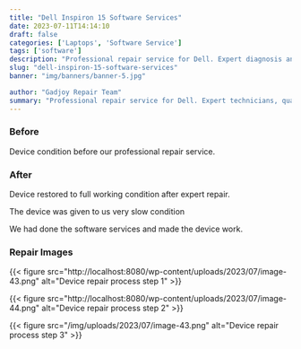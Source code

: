 ```yaml
---
title: "Dell Inspiron 15 Software Services"
date: 2023-07-11T14:14:10
draft: false
categories: ['Laptops', 'Software Service']
tags: ['software']
description: "Professional repair service for Dell. Expert diagnosis and quality repairs in Bangalore."
slug: "dell-inspiron-15-software-services"
banner: "img/banners/banner-5.jpg"

author: "Gadjoy Repair Team"
summary: "Professional repair service for Dell. Expert technicians, quality parts, warranty included."
---
```


### Before

Device condition before our professional repair service.

### After

Device restored to full working condition after expert repair.

The device was given to us very slow condition

We had done the software services and made the device work.

### Repair Images

{{< figure src="http://localhost:8080/wp-content/uploads/2023/07/image-43.png" alt="Device repair process step 1" >}}

{{< figure src="http://localhost:8080/wp-content/uploads/2023/07/image-44.png" alt="Device repair process step 2" >}}

{{< figure src="/img/uploads/2023/07/image-43.png" alt="Device repair process step 3" >}}

